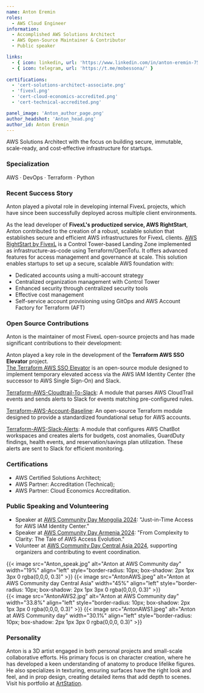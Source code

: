 ```yaml
---
name: Anton Eremin
roles:
  - AWS Cloud Engineer 
information:
  - Accomplished AWS Solutions Architect
  - AWS Open-Source Maintainer & Contributor
  - Public speaker

links:
  - { icon: linkedin, url: 'https://www.linkedin.com/in/anton-eremin-75aab725a/' }
  - { icon: telegram, url: 'https://t.me/mobessona/' }
 
certifications:
  - 'cert-solutions-architect-associate.png'
  - 'fivexl.png'
  - 'cert-cloud-economics-accredited.png'
  - 'cert-technical-accredited.png'

panel_image: 'Anton_author_page.png'
author_headshot: 'Anton_head.png'
author_id: Anton Eremin
---
```

AWS Solutions Architect with the focus on building secure, immutable, scale-ready, and cost-effective infrastructure for startups.
### Specialization
AWS · DevOps · Terraform · Python

### Recent Success Story  
Anton played a pivotal role in developing internal FivexL projects, which have since been successfully deployed across multiple client environments.

As the lead developer of **FivexL's productized service, AWS RightStart**, Anton contributed to the creation of a robust, scalable solution that establishes secure and efficient AWS infrastructures for FivexL clients.
[AWS RightStart by FivexL](https://aws.amazon.com/marketplace/pp/prodview-d4lown4cemykw) is a Control Tower-based Landing Zone implemented as infrastructure-as-code using Terraform/OpenTofu. It offers advanced features for access management and governance at scale. This solution enables startups to set up a secure, scalable AWS foundation with:  

- Dedicated accounts using a multi-account strategy  
- Centralized organization management with Control Tower  
- Enhanced security through centralized security tools  
- Effective cost management  
- Self-service account provisioning using GitOps and AWS Account Factory for Terraform (AFT)  

### Open Source Contributions

Anton is the maintainer of most FivexL open-source projects and has made significant contributions to their development:

Anton played a key role in the development of the **Terraform AWS SSO Elevator** project.  
[The Terraform AWS SSO Elevator](https://github.com/fivexl/terraform-aws-sso-elevator) is an open-source module designed to implement temporary elevated access via the AWS IAM Identity Center (the successor to AWS Single Sign-On) and Slack.  
  
[Terraform-AWS-Cloudtrail-To-Slack](https://github.com/fivexl/terraform-aws-cloudtrail-to-slack): A module that parses AWS CloudTrail events and sends alerts to Slack for events matching pre-configured rules.  

[Terraform-AWS-Account-Baseline](https://github.com/fivexl/terraform-aws-account-baseline): An open-source Terraform module designed to provide a standardized foundational setup for AWS accounts.  

[Terraform-AWS-Slack-Alerts](https://github.com/fivexl/terraform-aws-slack-alerts): A module that configures AWS ChatBot workspaces and creates alerts for budgets, cost anomalies, GuardDuty findings, health events, and reservation/savings plan utilization. These alerts are sent to Slack for efficient monitoring.



### Certifications
- AWS Certified Solutions Architect;
- AWS Partner: Accreditation (Technical);
- AWS Partner: Cloud Economics Accreditation.

### Public Speaking and Volunteering
- Speaker at [AWS Community Day Mongolia 2024](https://awsmongolia.com/aws-community-day-2024-a-gathering-of-it-professionals-and-cloud-technology-enthusiasts/): "Just-in-Time Access for AWS IAM Identity Center."
- Speaker at [AWS Community Day Armenia 2024](https://aws-community-day.am/): "From Complexity to Clarity: The Tale of AWS Access Evolution."
- Volunteer at [AWS Community Day Central Asia 2024](https://www.awsug.uz/), supporting organizers and contributing to event coordination. 

{{< image src="Anton_speak.jpg" alt="Anton at AWS Community day" width="19%" align="left" style="border-radius: 10px; box-shadow: 2px 1px 3px 0 rgba(0,0,0, 0.3)" >}} {{< image src="AntonAWS.jpeg" alt="Anton at AWS Community day Central Asia" width="45%" align="left" style="border-radius: 10px; box-shadow: 2px 1px 3px 0 rgba(0,0,0, 0.3)" >}}  
{{< image src="AntonAWS2.jpg" alt="Anton at AWS Community day" width="33.8%" align="left" style="border-radius: 10px; box-shadow: 2px 1px 3px 0 rgba(0,0,0, 0.3)" >}} {{< image src="AntonAWS1.jpeg" alt="Anton at AWS Community day" width="30.1%" align="left" style="border-radius: 10px; box-shadow: 2px 1px 3px 0 rgba(0,0,0, 0.3)" >}}

### Personality
Anton is a 3D artist engaged in both personal projects and small-scale collaborative efforts. His primary focus is on character creation, where he has developed a keen understanding of anatomy to produce lifelike figures. He also specializes in texturing, ensuring surfaces have the right look and feel, and in prop design, creating detailed items that add depth to scenes. Visit his portfolio at [ArtStation](https://www.artstation.com/antoneremin).

 


